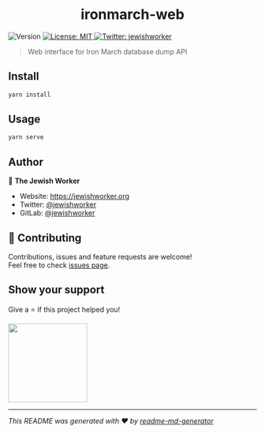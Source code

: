 <h1 align="center">ironmarch-web</h1>
<p>
  <img alt="Version" src="https://img.shields.io/badge/version-0.1.0-blue.svg?cacheSeconds=2592000" />
  <a href="#" target="_blank">
    <img alt="License: MIT" src="https://img.shields.io/badge/License-MIT-yellow.svg" />
  </a>
  <a href="https://twitter.com/jewishworker" target="_blank">
    <img alt="Twitter: jewishworker" src="https://img.shields.io/twitter/follow/jewishworker.svg?style=social" />
  </a>
</p>

> Web interface for Iron March database dump API

## Install

```sh
yarn install
```

## Usage

```sh
yarn serve
```

## Author

👤 **The Jewish Worker**

* Website: https://jewishworker.org
* Twitter: [@jewishworker](https://twitter.com/jewishworker)
* GitLab: [@jewishworker](https://gitlab.com/jewishworker)

## 🤝 Contributing

Contributions, issues and feature requests are welcome!<br />Feel free to check [issues page](https://gitlab.com/jewishworker/ironmarch-web/issues).

## Show your support

Give a ⭐️ if this project helped you!

<a href="https://www.patreon.com/jewishworker">
  <img src="https://c5.patreon.com/external/logo/become_a_patron_button@2x.png" width="160">
</a>

***
_This README was generated with ❤️ by [readme-md-generator](https://github.com/kefranabg/readme-md-generator)_

